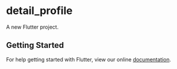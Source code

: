 # detail_profile

A new Flutter project.

## Getting Started

For help getting started with Flutter, view our online
[documentation](https://flutter.io/).

